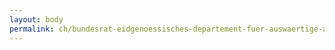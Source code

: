 ```yaml
---
layout: body
permalink: ch/bundesrat-eidgenoessisches-departement-fuer-auswaertige-angelegenheiten-direktion-fuer-ressourcen-informatik-eda-projekte-entwicklung-ausbildung-pea-competence-center-project-management-cc-pm/
---
```


